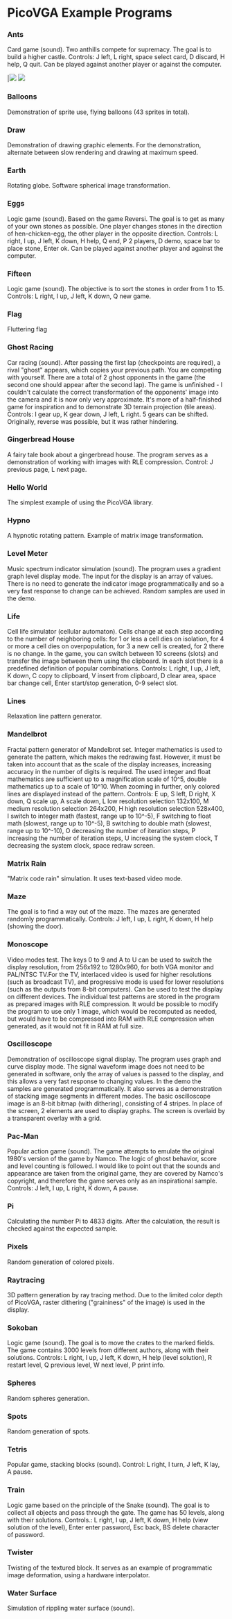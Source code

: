 # PicoVGA Example Programs

### Ants
 Card game (sound). Two anthills compete for supremacy. The goal is to build a higher castle. Controls: J left, L right, space select card, D discard, H help, Q quit. Can be played against another player or against the computer.

|![](../www/img/ants_m.jpg)
![](../www/img/ants2_m.jpg)

### Balloons

Demonstration of sprite use, flying balloons (43 sprites in total).

### Draw 
Demonstration of drawing graphic elements. For the demonstration, alternate between slow rendering and drawing at maximum speed.
	
### Earth 

Rotating globe. Software spherical image transformation.
	
### Eggs 
Logic game (sound). Based on the game Reversi. The goal is to get as many of your own stones as possible. One player changes stones in the direction of hen-chicken-egg, the other player in the opposite direction. Controls: L right, I up, J left, K down, H help, Q end, P 2 players, D demo, space bar to place stone, Enter ok. Can be played against another player and against the computer.

### Fifteen 
Logic game (sound). The objective is to sort the stones in order from 1 to 15. Controls: L right, I up, J left, K down, Q new game.

### Flag 
Fluttering flag

### Ghost Racing 
Car racing (sound). After passing the first lap (checkpoints are required), a rival "ghost" appears, which copies your previous path. You are competing with yourself. There are a total of 2 ghost opponents in the game (the second one should appear after the second lap). The game is unfinished - I couldn't calculate the correct transformation of the opponents' image into the camera and it is now only very approximate. It's more of a half-finished game for inspiration and to demonstrate 3D terrain projection (tile areas). Controls: I gear up, K gear down, J left, L right. 5 gears can be shifted. Originally, reverse was possible, but it was rather hindering.

### Gingerbread House 
A fairy tale book about a gingerbread house. The program serves as a demonstration of working with images with RLE compression. Control: J previous page, L next page.
	
### Hello World
The simplest example of using the PicoVGA library.

### Hypno 
A hypnotic rotating pattern. Example of matrix image transformation.

### Level Meter 
Music spectrum indicator simulation (sound). The program uses a gradient graph level display mode. The input for the display is an array of values. There is no need to generate the indicator image programmatically and so a very fast response to change can be achieved. Random samples are used in the demo.

### Life 
Cell life simulator (cellular automaton). Cells change at each step according to the number of neighboring cells: for 1 or less a cell dies on isolation, for 4 or more a cell dies on overpopulation, for 3 a new cell is created, for 2 there is no change. In the game, you can switch between 10 screens (slots) and transfer the image between them using the clipboard. In each slot there is a predefined definition of popular combinations. Controls: L right, I up, J left, K down, C copy to clipboard, V insert from clipboard, D clear area, space bar change cell, Enter start/stop generation, 0-9 select slot.

### Lines
Relaxation line pattern generator.

### Mandelbrot 
Fractal pattern generator of Mandelbrot set. Integer mathematics is used to generate the pattern, which makes the redrawing fast. However, it must be taken into account that as the scale of the display increases, increasing accuracy in the number of digits is required. The used integer and float mathematics are sufficient up to a magnification scale of 10^5, double mathematics up to a scale of 10^10. When zooming in further, only colored lines are displayed instead of the pattern. Controls: E up, S left, D right, X down, Q scale up, A scale down, L low resolution selection 132x100, M medium resolution selection 264x200, H high resolution selection 528x400, I switch to integer math (fastest, range up to 10^-5), F switching to float math (slowest, range up to 10^-5), B switching to double math (slowest, range up to 10^-10), O decreasing the number of iteration steps, P increasing the number of iteration steps, U increasing the system clock, T decreasing the system clock, space redraw screen.

### Matrix Rain 
"Matrix code rain" simulation. It uses text-based video mode.
	
### Maze 
The goal is to find a way out of the maze. The mazes are generated randomly programmatically. Controls: J left, I up, L right, K down, H help (showing the door).

### Monoscope 
Video modes test. The keys 0 to 9 and A to U can be used to switch the display resolution, from 256x192 to 1280x960, for both VGA monitor and PAL/NTSC TV.For the TV, interlaced video is used for higher resolutions (such as broadcast TV), and progressive mode is used for lower resolutions (such as the outputs from 8-bit computers). Can be used to test the display on different devices. The individual test patterns are stored in the program as prepared images with RLE compression. It would be possible to modify the program to use only 1 image, which would be recomputed as needed, but would have to be compressed into RAM with RLE compression when generated, as it would not fit in RAM at full size.

### Oscilloscope 
Demonstration of oscilloscope signal display. The program uses graph and curve display mode. The signal waveform image does not need to be generated in software, only the array of values is passed to the display, and this allows a very fast response to changing values. In the demo the samples are generated programmatically. It also serves as a demonstration of stacking image segments in different modes. The basic oscilloscope image is an 8-bit bitmap (with dithering), consisting of 4 stripes. In place of the screen, 2 elements are used to display graphs. The screen is overlaid by a transparent overlay with a grid.
	
### Pac-Man 
Popular action game (sound). The game attempts to emulate the original 1980's version of the game by Namco. The logic of ghost behavior, score and level counting is followed. I would like to point out that the sounds and appearance are taken from the original game, they are covered by Namco's copyright, and therefore the game serves only as an inspirational sample. Controls: J left, I up, L right, K down, A pause.

### Pi 
Calculating the number Pi to 4833 digits. After the calculation, the result is checked against the expected sample.

### Pixels 
Random generation of colored pixels.

### Raytracing 
3D pattern generation by ray tracing method. Due to the limited color depth of PicoVGA, raster dithering ("graininess" of the image) is used in the display.

### Sokoban
Logic game (sound). The goal is to move the crates to the marked fields. The game contains 3000 levels from different authors, along with their solutions. Controls: L right, I up, J left, K down, H help (level solution), R restart level, Q previous level, W next level, P print info.

### Spheres 
Random spheres generation.
	
### Spots 
Random generation of spots.

### Tetris 
Popular game, stacking blocks (sound). Control: L right, I turn, J left, K lay, A pause.

### Train 
Logic game based on the principle of the Snake (sound). The goal is to collect all objects and pass through the gate. The game has 50 levels, along with their solutions. Controls.: L right, I up, J left, K down, H help (view solution of the level), Enter enter password, Esc back, BS delete character of password.

### Twister 
Twisting of the textured block. It serves as an example of programmatic image deformation, using a hardware interpolator.

### Water Surface
Simulation of rippling water surface (sound).
